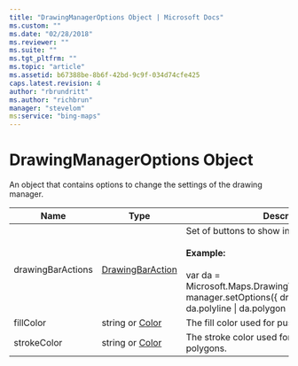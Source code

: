 ```yaml
---
title: "DrawingManagerOptions Object | Microsoft Docs"
ms.custom: ""
ms.date: "02/28/2018"
ms.reviewer: ""
ms.suite: ""
ms.tgt_pltfrm: ""
ms.topic: "article"
ms.assetid: b67388be-8b6f-42bd-9c9f-034d74cfe425
caps.latest.revision: 4
author: "rbrundritt"
ms.author: "richbrun"
manager: "stevelom"
ms:service: "bing-maps"
---
```

# DrawingManagerOptions Object
An object that contains options to change the settings of the drawing manager.

| Name   | Type            | Description                                       |
|--------|-----------------|---------------------------------------------------|
| drawingBarActions | [DrawingBarAction](../v8-web-control/drawingbaraction-enumeration.md) | Set of buttons to show in the drawing bar.<br/><br/> **Example:**<br/><br/>var da = Microsoft.Maps.DrawingTools.DrawingBarAction;<br/>manager.setOptions({ drawingBarActions: da.polyline &#124; da.polygon &#124; da.erase  }); |
| fillColor   | string or [Color](../v8-web-control/color-class.md) | The fill color used for pushpins and polygons.    |
| strokeColor | string or [Color](../v8-web-control/color-class.md) | The stroke color used for polylines and polygons. |
